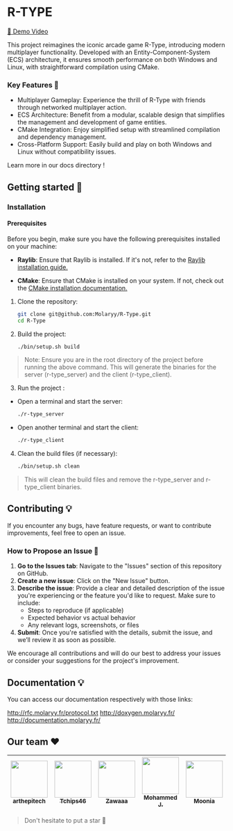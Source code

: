 # R-TYPE

[🎥 Demo Video](https://www.veed.io/view/b9bdc967-fcf0-42a8-a4e2-44849b347b99?panel=share)

This project reimagines the iconic arcade game R-Type, introducing modern multiplayer functionality. Developed with an Entity-Component-System (ECS) architecture, it ensures smooth performance on both Windows and Linux, with straightforward compilation using CMake.

### Key Features 🌟

- Multiplayer Gameplay: Experience the thrill of R-Type with friends through networked multiplayer action.
- ECS Architecture: Benefit from a modular, scalable design that simplifies the management and development of game entities.
- CMake Integration: Enjoy simplified setup with streamlined compilation and dependency management.
- Cross-Platform Support: Easily build and play on both Windows and Linux without compatibility issues.

Learn more in our docs directory !

## Getting started 🔧

### Installation

#### Prerequisites

Before you begin, make sure you have the following prerequisites installed on your machine:

- **Raylib**: Ensure that Raylib is installed. If it's not, refer to the [Raylib installation guide.](https://www.raylib.com/)

- **CMake**: Ensure that CMake is installed on your system. If not, check out the [CMake installation documentation.](https://cmake.org/download/)

1. Clone the repository:
   ```bash
   git clone git@github.com:Molaryy/R-Type.git
   cd R-Type

2. Build the project:

   ```bash
   ./bin/setup.sh build

> Note: Ensure you are in the root directory of the project before running the above command. This will generate the binaries for the server (r-type_server) and the client (r-type_client).

3. Run the project :

- Open a terminal and start the server:
   ```bash
   ./r-type_server

- Open another terminal and start the client:
   ```bash
   ./r-type_client

4. Clean the build files (if necessary):

   ```bash
   ./bin/setup.sh clean
> This will clean the build files and remove the r-type_server and r-type_client binaries.

## Contributing 💡

If you encounter any bugs, have feature requests, or want to contribute improvements, feel free to open an issue.

### How to Propose an Issue 🐞

1. **Go to the Issues tab**: Navigate to the "Issues" section of this repository on GitHub.
2. **Create a new issue**: Click on the "New Issue" button.
3. **Describe the issue**: Provide a clear and detailed description of the issue you're experiencing or the feature you'd like to request. Make sure to include:
   - Steps to reproduce (if applicable)
   - Expected behavior vs actual behavior
   - Any relevant logs, screenshots, or files
4. **Submit**: Once you're satisfied with the details, submit the issue, and we’ll review it as soon as possible.

We encourage all contributions and will do our best to address your issues or consider your suggestions for the project's improvement.

## Documentation 💡

You can access our documentation respectively with those links:

http://rfc.molaryy.fr/protocol.txt
http://doxygen.molaryy.fr/
http://documentation.molaryy.fr/

## Our team ❤️

| [<img src="https://github.com/arthepitech.png?size=85" width=85><br><sub>arthepitech</sub>](https://github.com/arthepitech) | [<img src="https://github.com/Tchips46.png?size=85" width=85><br><sub>Tchips46</sub>](https://github.com/Tchips46) | [<img src="https://github.com/nicolas-gi.png?size=85" width=85><br><sub>Zawaaa</sub>](https://github.com/nicolas-gi) | [<img src="https://github.com/Molaryy.png?size=85" width=85><br><sub>Mohammed J.</sub>](https://github.com/Molaryy) | [<img src="https://github.com/moonia.png?size=85" width=85><br><sub>Moonia</sub>](https://github.com/moonia) |
| :---: | :---: | :---: | :---: | :---: |

> Don't hesitate to put a star 🌟